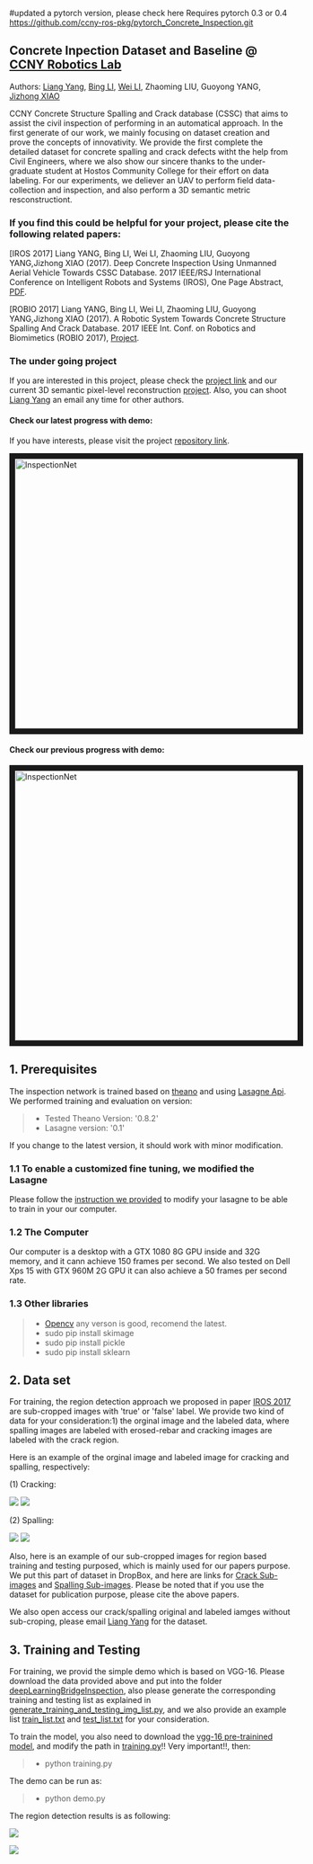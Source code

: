 #updated a pytorch version, please check here
Requires pytorch 0.3 or 0.4
https://github.com/ccny-ros-pkg/pytorch_Concrete_Inspection.git

## Concrete Inpection Dataset and Baseline @ [CCNY Robotics Lab](https://ccny-ros-pkg.github.io/)

Authors: [Liang Yang](https://ericlyang.github.io/),  [Bing LI](https://robotlee2002.github.io/), [Wei LI](http://ccvcl.org/~wei/), Zhaoming LIU, Guoyong YANG, [Jizhong XIAO](http://www-ee.ccny.cuny.edu/www/web/jxiao/jxiao.html)


CCNY Concrete Structure Spalling and Crack database (CSSC) that aims to assist the civil inspection of performing in an automatical approach. In the first generate of our work, we mainly focusing on dataset creation and prove the concepts of innovativity. We provide the first complete the detailed dataset for concrete spalling and crack defects witht the help from Civil Engineers, where we also show our sincere thanks to the under-graduate student at Hostos Community College for their effort on data labeling. For our experiments, we deliever an UAV to perform field data-collection and inspection, and also perform a 3D semantic metric resconstructiont. 


### If you find this could be helpful for your project, please cite the following related papers:

[IROS 2017] Liang YANG, Bing LI, Wei LI, Zhaoming LIU, Guoyong YANG,Jizhong XIAO (2017). Deep Concrete Inspection Using Unmanned Aerial Vehicle Towards CSSC Database. 2017 IEEE/RSJ International Conference on Intelligent Robots and Systems (IROS), One Page Abstract, [PDF](https://ericlyang.github.io/img/IROS2017/IROS2017.pdf).


[ROBIO 2017] Liang YANG, Bing LI, Wei LI, Zhaoming LIU, Guoyong YANG,Jizhong XIAO (2017). A Robotic System Towards Concrete Structure Spalling And Crack Database. 2017 IEEE Int. Conf. on Robotics and Biomimetics (ROBIO 2017), [Project](https://ericlyang.github.io/project/deepinspection/).


### The under going project

If you are interested in this project, please check the [project link](https://ericlyang.github.io/project/deepinspection/) and our current 3D semantic pixel-level reconstruction [project](https://ericlyang.github.io/project/robot-inspection-net/). Also, you can shoot [Liang Yang](https://ericlyang.github.io/) an email any time for other authors.


#### Check our latest progress with demo:

If you have interests, please visit the project [repository link](https://github.com/ccny-ros-pkg/inspectionNet_Segmentation).

<a href="https://www.youtube.com/watch?v=DZJNjF2r0G0" target="_blank"><img src="https://github.com/ccny-ros-pkg/concreteIn_inpection_VGGF/blob/master/resultImages/resultImages/0054.png" 
alt="InspectionNet" width="640" height="480" border="10" /></a>

#### Check our previous progress with demo:
<a href="https://www.youtube.com/watch?v=4_001iFYgJo" target="_blank"><img src="https://github.com/ccny-ros-pkg/concreteIn_inpection_VGGF/blob/master/resultImages/resultImages/2.jpg" 
alt="InspectionNet" width="640" height="480" border="10" /></a>

## 1. Prerequisites

The inspection network is trained based on [theano](http://deeplearning.net/software/theano/) and using [Lasagne Api](https://github.com/Lasagne/Lasagne). We performed training and evaluation on version:

>-  Tested Theano Version: '0.8.2'
>-  Lasagne version: '0.1'

If you change to the latest version, it should work with minor modification.


### 1.1 To enable a customized fine tuning, we  modified the Lasagne

Please follow the [instruction we provided](https://github.com/ccny-ros-pkg/concreteIn_inpection_VGGF/tree/master/changeForLasagne) to modify your lasagne to be able to train in your our computer.


### 1.2 The Computer

Our computer is a desktop with a GTX 1080 8G GPU inside and 32G memory, and it cann achieve 150 frames per second. We also tested on Dell Xps 15 with GTX 960M 2G GPU it can also achieve a 50 frames per second rate.

### 1.3 Other libraries

> - [Opencv](https://github.com/opencv/opencv) any verson is good, recomend the latest.
> - sudo pip install skimage
> - sudo pip install pickle
> - sudo pip install sklearn


## 2. Data set

For training, the region detection approach we proposed in paper [IROS 2017](https://ericlyang.github.io/img/IROS2017/IROS2017.pdf) are sub-cropped images with 'true' or 'false' label. We provide two kind of data for your consideration:1) the orginal image and the labeled data, where spalling images are labeled with erosed-rebar and cracking images are labeled with the crack region. 

Here is an example of the orginal image and labeled image for cracking and spalling, respectively:

(1) Cracking:

![](https://github.com/ccny-ros-pkg/concreteIn_inpection_VGGF/blob/master/resultImages/labeled_images/crack/045.jpg)
![](https://github.com/ccny-ros-pkg/concreteIn_inpection_VGGF/blob/master/resultImages/labeled_images/crack/045_GT.jpg)

(2) Spalling:

![](https://github.com/ccny-ros-pkg/concreteIn_inpection_VGGF/blob/master/resultImages/labeled_images/spalling/001.jpg)
![](https://github.com/ccny-ros-pkg/concreteIn_inpection_VGGF/blob/master/resultImages/labeled_images/spalling/001.png)

Also, here is an example of our sub-cropped images for region based training and testing purposed, which is mainly used for our papers purpose. We put this part of dataset in DropBox, and here are links for [Crack Sub-images](https://www.dropbox.com/s/m5zg2s0gxu6ygor/crackSubImageForTraining.rar?dl=0) and [Spalling Sub-images](https://www.dropbox.com/s/r3sxj33mz1gkt2a/spallSubImageForTraining.rar?dl=0). Please be noted that if you use the dataset for publication purpose, please cite the above papers.

We also open access our crack/spalling original and labeled iamges without sub-croping, please email [Liang Yang](https://ericlyang.github.io/) for the dataset.


## 3. Training and Testing

For training, we provid the simple demo which is based on VGG-16. Please download the data provided above and put into the folder [deepLearningBridgeInspection](https://github.com/ccny-ros-pkg/concreteIn_inpection_VGGF/tree/master/deepLearningBridgeInspection), also please generate the corresponding training and testing list as explained in [generate_training_and_testing_img_list.py](https://github.com/ccny-ros-pkg/concreteIn_inpection_VGGF/blob/master/generate_training_and_testing_img_list.py), and we also provide an example list [train_list.txt](https://github.com/ccny-ros-pkg/concreteIn_inpection_VGGF/blob/master/train_list.txt) and [test_list.txt](https://github.com/ccny-ros-pkg/concreteIn_inpection_VGGF/blob/master/test_list.txt) for your consideration.


To train the model, you also need to download the [vgg-16 pre-trainined model](https://mega.nz/#!YU1FWJrA!O1ywiCS2IiOlUCtCpI6HTJOMrneN-Qdv3ywQP5poecM), and modify the path in [training.py]()!! Very important!!, then:

>- python training.py


The demo can be run as:

> - python demo.py


The region detection results is as following:

![](https://github.com/ccny-ros-pkg/concreteIn_inpection_VGGF/blob/master/resultImages/resultImages/1.jpg)

![](https://github.com/ccny-ros-pkg/concreteIn_inpection_VGGF/blob/master/resultImages/resultImages/4.jpg)
